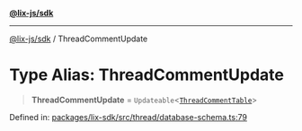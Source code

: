 [**@lix-js/sdk**](../README.md)

***

[@lix-js/sdk](../README.md) / ThreadCommentUpdate

# Type Alias: ThreadCommentUpdate

> **ThreadCommentUpdate** = `Updateable`\<[`ThreadCommentTable`](ThreadCommentTable.md)\>

Defined in: [packages/lix-sdk/src/thread/database-schema.ts:79](https://github.com/opral/monorepo/blob/319d0a05c320245f48086433fd248754def09ccc/packages/lix-sdk/src/thread/database-schema.ts#L79)
